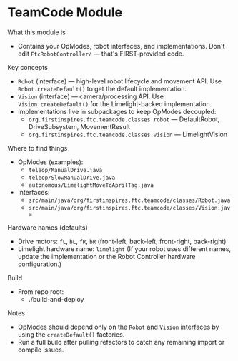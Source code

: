 # TeamCode Module

What this module is
- Contains your OpModes, robot interfaces, and implementations. Don't edit `FtcRobotController/` — that's FIRST-provided code.

Key concepts
- `Robot` (interface) — high-level robot lifecycle and movement API. Use `Robot.createDefault()` to get the default implementation.
- `Vision` (interface) — camera/processing API. Use `Vision.createDefault()` for the Limelight-backed implementation.
- Implementations live in subpackages to keep OpModes decoupled:
	- `org.firstinspires.ftc.teamcode.classes.robot` — DefaultRobot, DriveSubsystem, MovementResult
	- `org.firstinspires.ftc.teamcode.classes.vision` — LimelightVision

Where to find things
- OpModes (examples):
	- `teleop/ManualDrive.java`
	- `teleop/SlowManualDrive.java`
	- `autonomous/LimelightMoveToAprilTag.java`
- Interfaces:
	- `src/main/java/org/firstinspires.ftc.teamcode/classes/Robot.java`
	- `src/main/java/org/firstinspires.ftc.teamcode/classes/Vision.java`

Hardware names (defaults)
- Drive motors: `fL`, `bL`, `fR`, `bR` (front-left, back-left, front-right, back-right)
- Limelight hardware name: `limelight`
	(If your robot uses different names, update the implementation or the Robot Controller hardware configuration.)

Build
- From repo root:
	- ./build-and-deploy

Notes
- OpModes should depend only on the `Robot` and `Vision` interfaces by using the `createDefault()` factories.
- Run a full build after pulling refactors to catch any remaining import or compile issues.
